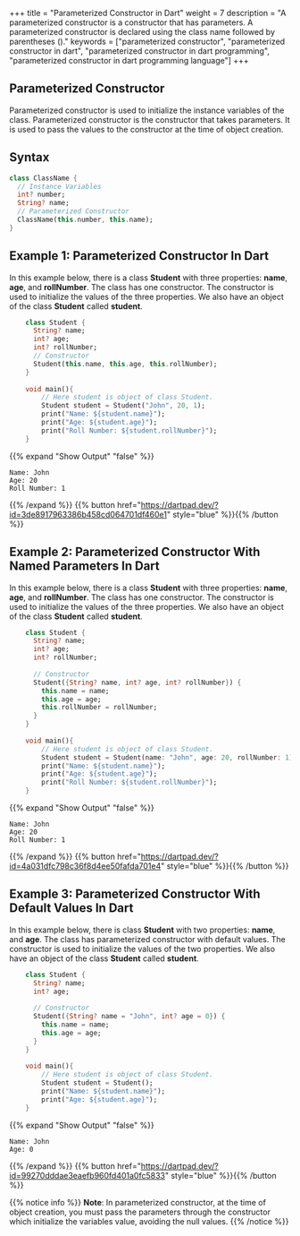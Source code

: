 +++
title = "Parameterized Constructor in Dart"
weight = 7
description = "A parameterized constructor is a constructor that has parameters. A parameterized constructor is declared using the class name followed by parentheses ()."
keywords = ["parameterized constructor", "parameterized constructor in dart", "parameterized constructor in dart programming", "parameterized constructor in dart programming language"]
+++

## Parameterized Constructor
Parameterized constructor is used to initialize the instance variables of the class. 
Parameterized constructor is the constructor that takes parameters. It is used to pass the values to the constructor at the time of object creation.

## Syntax
```dart
class ClassName {
  // Instance Variables
  int? number;
  String? name;
  // Parameterized Constructor
  ClassName(this.number, this.name);
}
```

## Example 1: Parameterized Constructor In Dart
In this example below, there is a class **Student** with three properties: **name**, **age**, and **rollNumber**. The class has one constructor. The constructor is used to initialize the values of the three properties. We also have an object of the class **Student** called **student**.

```dart
    class Student {
      String? name;
      int? age;
      int? rollNumber;
      // Constructor
      Student(this.name, this.age, this.rollNumber);
    }
    
    void main(){
        // Here student is object of class Student. 
        Student student = Student("John", 20, 1);
        print("Name: ${student.name}");
        print("Age: ${student.age}");
        print("Roll Number: ${student.rollNumber}");
    }
```
{{% expand "Show Output" "false" %}}
````plaintext
Name: John
Age: 20
Roll Number: 1
````
{{% /expand %}}
{{% button href="https://dartpad.dev/?id=3de8917963386b458cd064701df460e1" style="blue" %}}{{% /button %}}


## Example 2: Parameterized Constructor With Named Parameters In Dart
In this example below, there is a class **Student** with three properties: **name**, **age**, and **rollNumber**. The class has one constructor. The constructor is used to initialize the values of the three properties. We also have an object of the class **Student** called **student**.

```dart
    class Student {
      String? name;
      int? age;
      int? rollNumber;
    
      // Constructor
      Student({String? name, int? age, int? rollNumber}) {
        this.name = name;
        this.age = age;
        this.rollNumber = rollNumber;
      }
    }
    
    void main(){
        // Here student is object of class Student. 
        Student student = Student(name: "John", age: 20, rollNumber: 1);
        print("Name: ${student.name}");
        print("Age: ${student.age}");
        print("Roll Number: ${student.rollNumber}");
    }
```
{{% expand "Show Output" "false" %}}
````plaintext
Name: John
Age: 20
Roll Number: 1
````
{{% /expand %}}
{{% button href="https://dartpad.dev/?id=4a031dfc798c36f8d4ee50fafda701e4" style="blue" %}}{{% /button %}}


## Example 3: Parameterized Constructor With Default Values In Dart
In this example below, there is class **Student** with two properties: **name**, and **age**. The class has parameterized constructor with default values. The constructor is used to initialize the values of the two properties. We also have an object of the class **Student** called **student**.

```dart
    class Student {
      String? name;
      int? age;
    
      // Constructor
      Student({String? name = "John", int? age = 0}) {
        this.name = name;
        this.age = age;
      }
    }
    
    void main(){
        // Here student is object of class Student. 
        Student student = Student();
        print("Name: ${student.name}");
        print("Age: ${student.age}");
    }
```
{{% expand "Show Output" "false" %}}
````plaintext
Name: John
Age: 0
````
{{% /expand %}}
{{% button href="https://dartpad.dev/?id=99270dddae3eaefb960fd401a0fc5833" style="blue" %}}{{% /button %}}


{{% notice info %}}
**Note**: In parameterized constructor, at the time of object creation, you must pass the parameters through the constructor which initialize the variables value, avoiding the null values.
{{% /notice %}}
